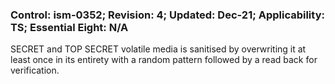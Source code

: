 ### Control: ism-0352; Revision: 4; Updated: Dec-21; Applicability: TS; Essential Eight: N/A
<p>SECRET and TOP SECRET volatile media is sanitised by overwriting it at least once in its entirety with a random pattern followed by a read back for verification.</p>